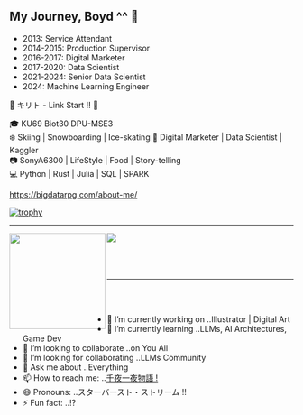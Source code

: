 ## My Journey, Boyd ^^ 👋
- 2013: Service Attendant
- 2014-2015: Production Supervisor
- 2016-2017: Digital Marketer
- 2017-2020: Data Scientist
- 2021-2024: Senior Data Scientist
- 2024: Machine Learning Engineer



💬 キリト - Link Start !! 🐍


🎓 KU69 Biot30 DPU-MSE3\
❄️ Skiing | Snowboarding | Ice-skating
💼 Digital Marketer | Data Scientist | Kaggler\
📷 SonyA6300 | LifeStyle | Food | Story-telling\
💻 Python | Rust | Julia | SQL | SPARK

https://bigdatarpg.com/about-me/

[![trophy](https://github-profile-trophy.vercel.app/?username=BigDataRPG&theme=onedark)](https://github.com/ryo-ma/github-profile-trophy)

---

<div>
  <img height="170" align="left" src="https://github-readme-stats.vercel.app/api?username=BigDataRPG&count_private=true&include_all_commits=true&theme=cobalt" />
  <img src="https://github-readme-stats.vercel.app/api/top-langs/?username=BigDataRPG&layout=compact&theme=cobalt" />
</div>
<br>
<br>
<br>


---
<br>
<br>


- 🔭 I’m currently working on ..Illustrator | Digital Art
- 🌱 I’m currently learning ..LLMs, AI Architectures, Game Dev
- 👯 I’m looking to collaborate ..on You All 
- 🤔 I’m looking for collaborating ..LLMs Community 
- 💬 Ask me about ..Everything
- 📫 How to reach me: ..[千夜一夜物語 !](https://bigdatarpg.com/about-me/)
- 😄 Pronouns: ..スターバースト・ストリーム !!
- ⚡ Fun fact: ..!?

